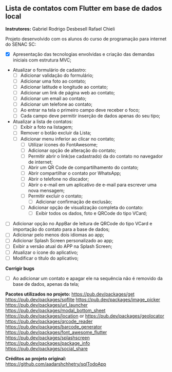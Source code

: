 ## Lista de contatos com Flutter em base de dados local
**Instrutores:**
Gabriel Rodrigo Desbesell 
Rafael Chieli

Projeto desenvolvido com os alunos do curso de programação para internet do SENAC SC:

- [x] Apresentação das tecnologias envolvidas e criação das demandas iniciais com estrutura MVC;
- Atualizar o formulário de cadastro:    
    - [ ] Adicionar validação do formulário;
    - [ ] Adicionar uma foto ao contato;
    - [ ] Adicionar latitude e longitude ao contato;
    - [ ] Adicionar um link de página web ao contato;
    - [ ] Adicionar um email ao contato;
    - [ ] Adicionar um telefone ao contato;
    - [ ] Ao entrar na tela o primeiro campo deve receber o foco;
    - [ ] Cada campo deve permitir inserção de dados apenas do seu tipo;
- Atualizar a lista de contatos:
    - [ ] Exibir a foto na listagem;
    - [ ] Remover o botão excluir da Lista;
    - [ ] Adicionar menu inferior ao clicar no contato;               
        - [ ] Utilizar ícones do FontAwesome;
        - [ ] Adicionar opção de alteração do contato;
        - [ ] Permitir abrir o link(se cadastrado) da do contato no navegador de internet;
        - [ ] Abrir um QR Code de compartilhamento do contato;
        - [ ] Abrir compartilhar o contato por WhatsApp;
        - [ ] Abrir o telefone no discador;
        - [ ] Abrir o e-mail em um aplicativo de e-mail para escrever uma nova mensagem;
        - [ ] Permitir excluir o contato;
            - [ ] Adicionar confirmação de exclusão;
        - [ ] Adicionar opção de visualização completa do contato:
            - [ ] Exibir todos os dados, foto e QRCode do tipo VCard;
- [ ] Adicionar opção no AppBar de leitura de QRCode do tipo VCard e importação do contato para a base de dados;
- [ ] Adicionar pelo menos dois idiomas ao app;
- [ ] Adicionar Splash Screen personalizado ao app;
- [ ] Exibir a versão atual do APP na Splash Screen;
- [ ] Atualizar o ícone do aplicativo;
- [ ] Modificar o título do aplicativo;

**Corrigir bugs**
- [ ] Ao adicionar um contato e apagar ele na sequência não é removido da base de dados, apenas da tela;
  

**Pacotes utilizados no projeto:**
https://pub.dev/packages/get
https://pub.dev/packages/sqflite
https://pub.dev/packages/image_picker
https://pub.dev/packages/url_launcher
https://pub.dev/packages/modal_bottom_sheet
https://pub.dev/packages/location or https://pub.dev/packages/geolocator
https://pub.dev/packages/qrcode_reader
https://pub.dev/packages/barcode_generator
https://pub.dev/packages/font_awesome_flutter
https://pub.dev/packages/splashscreen
https://pub.dev/packages/package_info
https://pub.dev/packages/social_share

**Créditos ao projeto original:**
https://github.com/aadarshchhetry/sqlTodoApp
